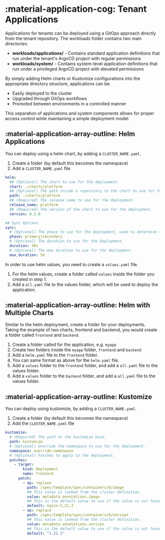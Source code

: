 # :material-application-cog: Tenant Applications

Applications for tenants can be deployed using a GitOps approach directly from the tenant repository. The workloads folder contains two main directories:

- **workloads/applications/** - Contains standard application definitions that run under the tenant's ArgoCD project with regular permissions
- **workloads/system/** - Contains system-level application definitions that run under a privileged ArgoCD project with elevated permissions

By simply adding Helm charts or Kustomize configurations into the appropriate directory structure, applications can be:

- Easily deployed to the cluster
- Upgraded through GitOps workflows
- Promoted between environments in a controlled manner

This separation of applications and system components allows for proper access control while maintaining a simple deployment model.

## :material-application-array-outline: Helm Applications

You can deploy using a helm chart, by adding a `CLUSTER_NAME.yaml`.

1. Create a folder (by default this becomes the namespace)
2. Add a `CLUSTER_NAME.yaml` file

```yaml
helm:
  ## (Optional) The chart to use for the deployment.
  chart: ./charts/platform
  ## (Optional) The path inside a repository to the chart to use for the deployment.
  path: ./charts/platform
  ## (Required) The release name to use for the deployment.
  release_name: platform
  ## (Required) The version of the chart to use for the deployment.
  version: 0.1.0

## Sync Options
sync:
  # (Optional) The phase to use for the deployment, used to determine the order of the deployment.
  phase: primary|secondary
  # (Optional) The duration to use for the deployment.
  duration: 30s
  # (Optional) The max duration to use for the deployment.
  max_duration: 5m
```

In order to use helm values, you need to create a `values.yaml` file.

1. For the helm values, create a folder called `values` inside the folder you created in step 1.
2. Add a `all.yaml` file to the values folder, which will be used to deploy the application.

## :material-application-array-outline: Helm with Multiple Charts

Similar to the helm deployment, create a folder for your deployments. Taking the example of two charts, frontend and backend, you would create a folder called `frontend` and `backend`.

1. Create a folder called for the application, e.g. `myapp`
2. Create two folders inside the `myapp` folder, `frontend` and `backend`
3. Add a `helm.yaml` file to the `frontend` folder.
4. You can same format as above for the `helm.yaml` file.
5. Add a `values` folder to the `frontend` folder, and add a `all.yaml` file to the values folder.
6. Add a `values` folder to the `backend` folder, and add a `all.yaml` file to the values folder.

## :material-application-array-outline: Kustomize

You can deploy using kustomize, by adding a `CLUSTER_NAME.yaml`.

1. Create a folder (by default this becomes the namespace)
2. Add the `CLUSTER_NAME.yaml` file

```yaml
kustomize:
  # (Required) The path to the kustomize base.
  path: kustomize
  # (Optional) Override the namespace to use for the deployment.
  namespace: override-namespace
  # (Optional) Patches to apply to the deployment.
  patches:
    - target:
        kind: Deployment
        name: frontend
      patch:
        - op: replace
          path: /spec/template/spec/containers/0/image
          ## This value is looked from the cluster definition.
          value: metadata.annotations.image
          ## This is the default value to use if the value is not found.
          default: nginx:1.21.3
        - op: replace
          path: /spec/template/spec/containers/0/version
          ## This value is looked from the cluster definition.
          value: metadata.annotations.version
          ## This is the default value to use if the value is not found.
          default: "1.21.3"
```
